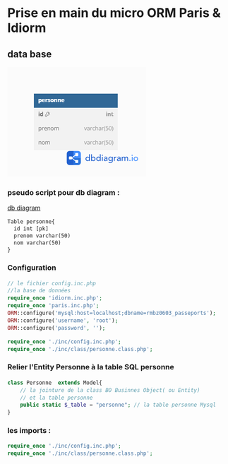 # Prise en main du micro ORM Paris & Idiorm

## data base
![Table personne](https://github.com/seven-valley/demo-micro-orm-php-paris-idiorm/blob/main/img/table-personne.png)

### pseudo script  pour db diagram :
[db diagram](https://dbdiagram.io/)
```
Table personne{
  id int [pk]
  prenom varchar(50)
  nom varchar(50)
}
```
### Configuration
```php
// le fichier config.inc.php
//la base de données
require_once 'idiorm.inc.php';
require_once 'paris.inc.php';
ORM::configure('mysql:host=localhost;dbname=rmbz0603_passeports');
ORM::configure('username', 'root');
ORM::configure('password', '');
```

```php
require_once './inc/config.inc.php';
require_once './inc/class/personne.class.php';
```

### Relier l'Entity Personne à la table SQL personne
```php
class Personne  extends Model{
	// la jointure de la class BO Businnes Object( ou Entity)  
    // et la table personne
	public static $_table = "personne"; // la table personne Mysql
}
```

### les imports :
```php
require_once './inc/config.inc.php';
require_once './inc/class/personne.class.php';
```

